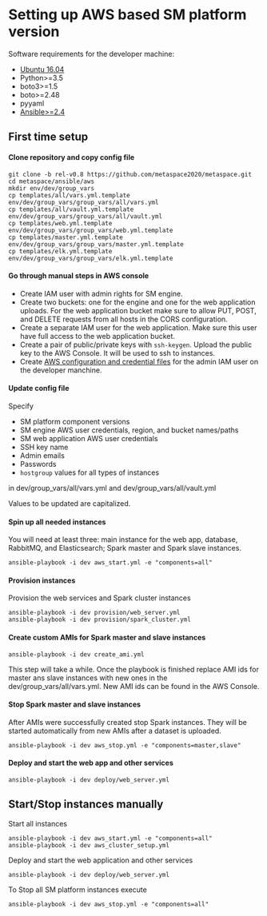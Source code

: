 # Setting up AWS based SM platform version

Software requirements for the developer machine:
* [Ubuntu 16.04](http://releases.ubuntu.com/16.04/)
* Python>=3.5
* boto3>=1.5
* boto>=2.48
* pyyaml
* [Ansible>=2.4](http://docs.ansible.com/ansible/intro_installation.html#latest-releases-via-pip)


## First time setup

#### Clone repository and copy config file

```
git clone -b rel-v0.8 https://github.com/metaspace2020/metaspace.git
cd metaspace/ansible/aws
mkdir env/dev/group_vars
cp templates/all/vars.yml.template env/dev/group_vars/group_vars/all/vars.yml
cp templates/all/vault.yml.template env/dev/group_vars/group_vars/all/vault.yml
cp templates/web.yml.template env/dev/group_vars/group_vars/web.yml.template
cp templates/master.yml.template env/dev/group_vars/group_vars/master.yml.template
cp templates/elk.yml.template env/dev/group_vars/group_vars/elk.yml.template
```

#### Go through manual steps in AWS console

* Create IAM user with admin rights for SM engine.
* Create two buckets: one for the engine and one for the web application uploads.
For the web application bucket make sure to allow PUT, POST, and DELETE requests from all hosts in the CORS configuration.
* Create a separate IAM user for the web application. Make sure this user have full access to the web application bucket.
* Create a pair of public/private keys with `ssh-keygen`. Upload the public key to the AWS Console.
It will be used to ssh to instances.
* Create [AWS configuration and credential files](https://docs.aws.amazon.com/cli/latest/userguide/cli-config-files.html)
for the admin IAM user on the developer manchine.

#### Update config file

Specify

* SM platform component versions
* SM engine AWS user credentials, region, and bucket names/paths
* SM web application AWS user credentials
* SSH key name
* Admin emails
* Passwords
* `hostgroup` values for all types of instances

in dev/group_vars/all/vars.yml and dev/group_vars/all/vault.yml

Values to be updated are capitalized.

#### Spin up all needed instances

You will need at least three: main instance for the web app, database, RabbitMQ, and Elasticsearch;
Spark master and Spark slave instances.

`ansible-playbook -i dev aws_start.yml -e "components=all"`

#### Provision instances

Provision the web services and Spark cluster instances

```
ansible-playbook -i dev provision/web_server.yml
ansible-playbook -i dev provision/spark_cluster.yml
```

#### Create custom AMIs for Spark master and slave instances

`ansible-playbook -i dev create_ami.yml`

This step will take a while.
Once the playbook is finished replace AMI ids for master ans slave instances with new ones in the dev/group_vars/all/vars.yml.
New AMI ids can be found in the AWS Console.

#### Stop Spark master and slave instances

After AMIs were successfully created stop Spark instances.
They will be started automatically from new AMIs after a dataset is uploaded.

`ansible-playbook -i dev aws_stop.yml -e "components=master,slave"`

#### Deploy and start the web app and other services

`ansible-playbook -i dev deploy/web_server.yml`

## Start/Stop instances manually

Start all instances

```
ansible-playbook -i dev aws_start.yml -e "components=all"
ansible-playbook -i dev aws_cluster_setup.yml
```

Deploy and start the web application and other services

`ansible-playbook -i dev deploy/web_server.yml`

To Stop all SM platform instances execute

`ansible-playbook -i dev aws_stop.yml -e "components=all"`
